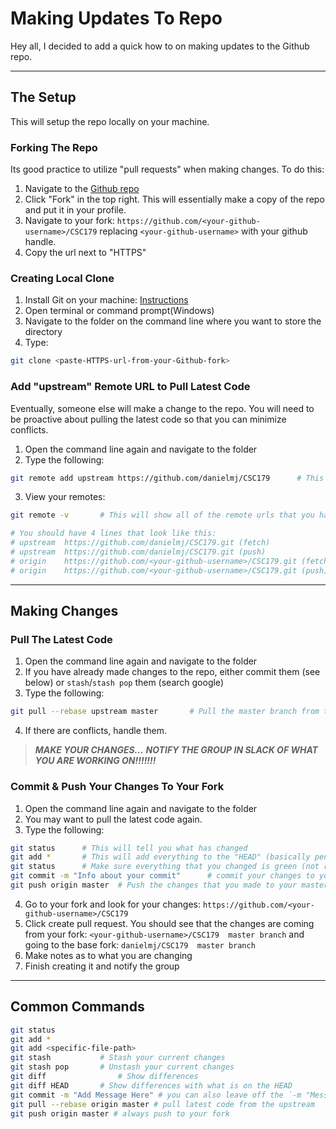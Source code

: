 # Making Updates To Repo

Hey all, I decided to add a quick how to on making updates to the Github repo.

---

## The Setup

This will setup the repo locally on your machine.

### Forking The Repo

Its good practice to utilize "pull requests" when making changes. To do this:

1. Navigate to the [Github repo](https://github.com/danielmj/CSC179)
2. Click "Fork" in the top right. This will essentially make a copy of the repo and put it in your profile.
3. Navigate to your fork: `https://github.com/<your-github-username>/CSC179` replacing `<your-github-username>` with your github handle.
4. Copy the url next to "HTTPS"

### Creating Local Clone

1. Install Git on your machine: [Instructions](https://help.github.com/articles/set-up-git/)
2. Open terminal or command prompt(Windows)
3. Navigate to the folder on the command line where you want to store the directory
4. Type:
```bash
git clone <paste-HTTPS-url-from-your-Github-fork>
```

### Add "upstream" Remote URL to Pull Latest Code

Eventually, someone else will make a change to the repo. You will need to be proactive about pulling the latest code so that you can minimize conflicts.

1. Open the command line again and navigate to the folder
2. Type the following:

```bash
git remote add upstream https://github.com/danielmj/CSC179      # This is the master branch
```

3. View your remotes:

```bash
git remote -v 		# This will show all of the remote urls that you have stored

# You should have 4 lines that look like this:
# upstream 	https://github.com/danielmj/CSC179.git (fetch)
# upstream 	https://github.com/danielmj/CSC179.git (push)
# origin 	https://github.com/<your-github-username>/CSC179.git (fetch)
# origin 	https://github.com/<your-github-username>/CSC179.git (push)
```
---

## Making Changes

### Pull The Latest Code

1. Open the command line again and navigate to the folder
2. If you have already made changes to the repo, either commit them (see below) or `stash`/`stash pop` them (search google) 
3. Type the following:

```bash
git pull --rebase upstream master		# Pull the master branch from the upstream url and integrate with current code
```

4. If there are conflicts, handle them.

> ***MAKE YOUR CHANGES...***
> ***NOTIFY THE GROUP IN SLACK OF WHAT YOU ARE WORKING ON!!!!!!!***

### Commit & Push Your Changes To Your Fork

1. Open the command line again and navigate to the folder
2. You may want to pull the latest code again.
3. Type the following:

```bash
git status 		# This will tell you what has changed
git add *		# This will add everything to the "HEAD" (basically pending commit)
git status		# Make sure everything that you changed is green (not red)
git commit -m "Info about your commit" 		# commit your changes to your local repo copy
git push origin master	# Push the changes that you made to your master branch to the origin remote url (your fork of the repo)
```

4. Go to your fork and look for your changes:  `https://github.com/<your-github-username>/CSC179`
5. Click create pull request. You should see that the changes are coming from your fork: `<your-github-username>/CSC179  master branch` and going to the base fork: `danielmj/CSC179  master branch`
6. Make notes as to what you are changing
7. Finish creating it and notify the group

---

## Common Commands

```bash
git status
git add *
git add <specific-file-path>
git stash			# Stash your current changes
git stash pop		# Unstash your current changes
git diff				# Show differences
git diff HEAD		# Show differences with what is on the HEAD
git commit -m "Add Message Here" # you can also leave off the `-m "Message` part. It will give you a vim window to type in.
git pull --rebase origin master # pull latest code from the upstream
git push origin master # always push to your fork
```


